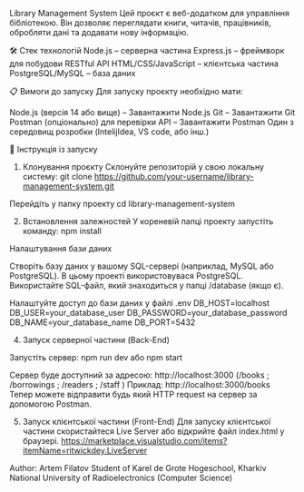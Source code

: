 Library Management System
Цей проєкт є веб-додатком для управління бібліотекою. Він дозволяє переглядати книги, читачів, працівників, обробляти дані та додавати нову інформацію.

🛠 Стек технологій
Node.js – серверна частина
Express.js – фреймворк для побудови RESTful API
HTML/CSS/JavaScript – клієнтська частина
PostgreSQL/MySQL – база даних

📋 Вимоги до запуску
Для запуску проєкту необхідно мати:

Node.js (версія 14 або вище) – Завантажити Node.js
Git – Завантажити Git
Postman (опціонально) для перевірки API – Завантажити Postman
Один з середовищ розробки (IntelijIdea, VS code, або інш.)

🚀 Інструкція із запуску
1. Клонування проєкту
Склонуйте репозиторій у свою локальну систему:
git clone https://github.com/your-username/library-management-system.git

Перейдіть у папку проекту
cd library-management-system

2. Встановлення залежностей
У кореневій папці проекту запустіть команду:
npm install

Налаштування бази даних

Створіть базу даних у вашому SQL-сервері (наприклад, MySQL або PostgreSQL).
В цьому проекті використовувася PostgreSQL.
Використайте SQL-файл, який знаходиться у папці /database (якщо є).

Налаштуйте доступ до бази даних у файлі .env
DB_HOST=localhost
DB_USER=your_database_user
DB_PASSWORD=your_database_password
DB_NAME=your_database_name
DB_PORT=5432

4. Запуск серверної частини (Back-End)

Запустіть сервер:
npm run dev або npm start

 Сервер буде доступний за адресою:
 http://localhost:3000 (/books ; /borrowings ; /readers ; /staff )
Приклад:
http://localhost:3000/books
Тепер можете відправити будь який HTTP request на сервер за допомогою Postman.

5. Запуск клієнтської частини (Front-End)
Для запуску клієнтської частини скористайтеся Live Server або відкрийте файл index.html у браузері.
https://marketplace.visualstudio.com/items?itemName=ritwickdey.LiveServer

Author:
Artem Filatov
Student of Karel de Grote Hogeschool, Kharkiv National University of Radioelectronics (Computer Science)


